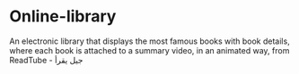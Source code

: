 # Online-library
An electronic library that displays the most famous books with book details, where each book is attached to a summary video, in an animated way, from  ReadTube - جيل يقرأ
